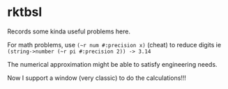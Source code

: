 # rktbsl
Records some kinda useful problems here.

For math problems, use `(~r num #:precision x)` (cheat) to reduce digits ie  
`(string->number (~r pi #:precision 2)) -> 3.14`

The numerical approximation might be able to satisfy engineering needs.

Now I support a window (very classic) to do the calculations!!!
